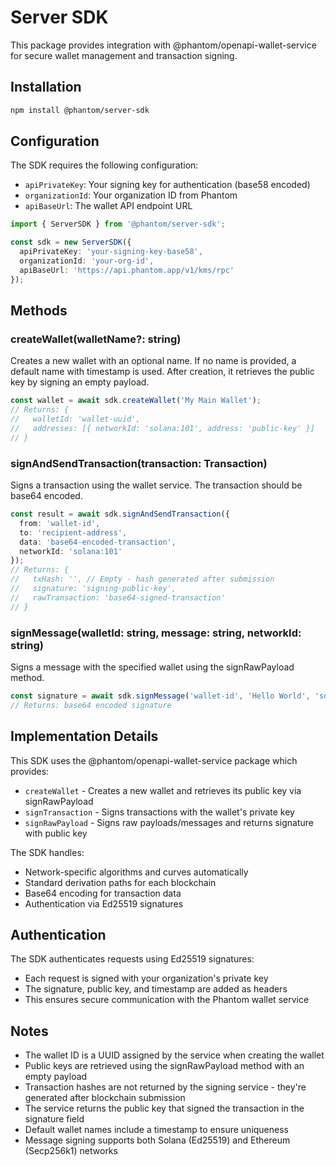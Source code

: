 # Server SDK

This package provides integration with @phantom/openapi-wallet-service for secure wallet management and transaction signing.

## Installation

```bash
npm install @phantom/server-sdk
```

## Configuration

The SDK requires the following configuration:

- `apiPrivateKey`: Your signing key for authentication (base58 encoded)
- `organizationId`: Your organization ID from Phantom
- `apiBaseUrl`: The wallet API endpoint URL

```typescript
import { ServerSDK } from '@phantom/server-sdk';

const sdk = new ServerSDK({
  apiPrivateKey: 'your-signing-key-base58',
  organizationId: 'your-org-id',
  apiBaseUrl: 'https://api.phantom.app/v1/kms/rpc'
});
```

## Methods

### createWallet(walletName?: string)
Creates a new wallet with an optional name. If no name is provided, a default name with timestamp is used.
After creation, it retrieves the public key by signing an empty payload.

```typescript
const wallet = await sdk.createWallet('My Main Wallet');
// Returns: { 
//   walletId: 'wallet-uuid',
//   addresses: [{ networkId: 'solana:101', address: 'public-key' }]
// }
```

### signAndSendTransaction(transaction: Transaction)
Signs a transaction using the wallet service. The transaction should be base64 encoded.

```typescript
const result = await sdk.signAndSendTransaction({
  from: 'wallet-id',
  to: 'recipient-address',
  data: 'base64-encoded-transaction',
  networkId: 'solana:101'
});
// Returns: { 
//   txHash: '', // Empty - hash generated after submission
//   signature: 'signing-public-key',
//   rawTransaction: 'base64-signed-transaction'
// }
```

### signMessage(walletId: string, message: string, networkId: string)
Signs a message with the specified wallet using the signRawPayload method.

```typescript
const signature = await sdk.signMessage('wallet-id', 'Hello World', 'solana:101');
// Returns: base64 encoded signature
```

## Implementation Details

This SDK uses the @phantom/openapi-wallet-service package which provides:
- `createWallet` - Creates a new wallet and retrieves its public key via signRawPayload
- `signTransaction` - Signs transactions with the wallet's private key
- `signRawPayload` - Signs raw payloads/messages and returns signature with public key

The SDK handles:
- Network-specific algorithms and curves automatically
- Standard derivation paths for each blockchain
- Base64 encoding for transaction data
- Authentication via Ed25519 signatures

## Authentication

The SDK authenticates requests using Ed25519 signatures:
- Each request is signed with your organization's private key
- The signature, public key, and timestamp are added as headers
- This ensures secure communication with the Phantom wallet service


## Notes

- The wallet ID is a UUID assigned by the service when creating the wallet
- Public keys are retrieved using the signRawPayload method with an empty payload
- Transaction hashes are not returned by the signing service - they're generated after blockchain submission
- The service returns the public key that signed the transaction in the signature field
- Default wallet names include a timestamp to ensure uniqueness
- Message signing supports both Solana (Ed25519) and Ethereum (Secp256k1) networks